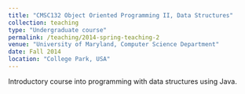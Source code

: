 ```yaml
---
title: "CMSC132 Object Oriented Programming II, Data Structures"
collection: teaching
type: "Undergraduate course"
permalink: /teaching/2014-spring-teaching-2
venue: "University of Maryland, Computer Science Department"
date: Fall 2014
location: "College Park, USA"
---
```


Introductory course into programming with data structures using Java.